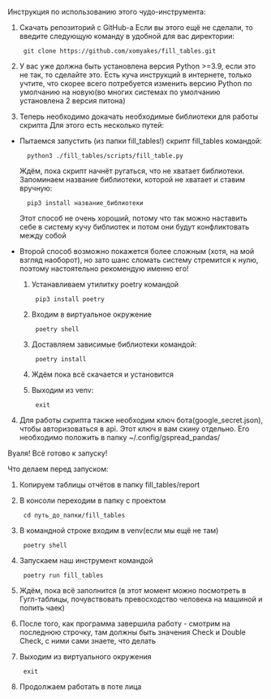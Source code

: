 Инструкция по использованию этого чудо-инструмента:
1) Скачать репозиторий с GitHub-a
	Если вы этого ещё не сделали, то введите следующую команду в удобной для вас директории:

		git clone https://github.com/xomyakes/fill_tables.git

2) У вас уже должна быть установлена версия Python >=3.9, если это не так, то сделайте это. Есть куча инструкций в интернете, только учтите,            	что скорее всего потребуется изменить версию Python по умолчанию на новую(во многих системах по умолчанию установлена 2 версия питона)
3) Теперь необходимо докачать необходимые библиотеки для работы скрипта
	Для этого есть несколько путей:

* Пытаемся запустить (из папки fill_tables!) скрипт fill_tables командой:

		python3 ./fill_tables/scripts/fill_table.py

	Ждём, пока скрипт начнёт ругаться, что не хватает библиотеки. Запоминаем название библиотеки, которой не хватает и ставим вручную: 	

		pip3 install название_библиотеки
	    
	Этот способ не очень хороший, потому что так можно наставить себе в систему кучу библиотек и потом они будут конфликтовать между собой

* Второй способ возможно покажется более сложным (хотя, на мой взгляд наоборот), но зато шанс сломать систему стремится к нулю, поэтому настоятельно рекомендую именно его!

	1. Устанавливаем утилитку poetry командой 

			pip3 install poetry

	2. Входим в виртуальное окружение

			poetry shell

	3. Доставляем зависимые библиотеки командой:

			poetry install

	4. Ждём пока всё скачается и установится

	5. Выходим из venv:

			exit

4) Для работы скрипта также необходим ключ бота(google_secret.json), чтобы авторизоваться в api. Этот ключ я вам скину отдельно. Его необходимо положить в папку ~/.config/gspread_pandas/

Вуаля! Всё готово к запуску!

Что делаем перед запуском:
1. Копируем таблицы отчётов в папку fill_tables/report
2. В консоли переходим в папку с проектом

		cd путь_до_папки/fill_tables
3. В командной строке входим в venv(если мы ещё не там)

		poetry shell
4. Запускаем наш инструмент командой

		poetry run fill_tables
5. Ждём, пока всё заполнится (в этот момент можно посмотреть в Гугл-таблицы, почувствовать превосходство человека на машиной и попить чаек)
6. После того, как программа завершила работу - смотрим на последнюю строчку, там должны быть значения Check и Double Check, с ними сами знаете, что делать
7. Выходим из виртуального окружения

		exit
8. Продолжаем работать в поте лица
